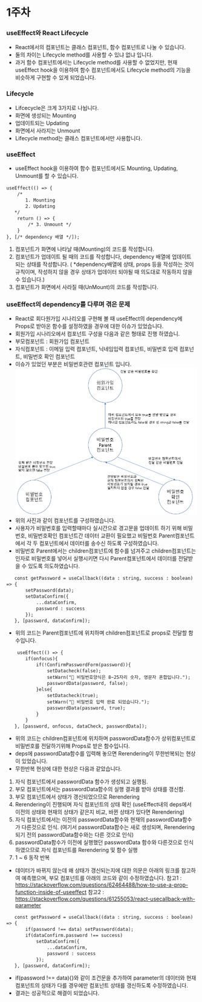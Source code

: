 # 1주차

### useEffect와 React Lifecycle
 - React에서의 컴포넌트는 클래스 컴포넌트, 함수 컴포넌트로 나눌 수 있습니다.
 - 둘의 차이는 Lifecycle method를 사용할 수 있냐 없냐 입니다.
 - 과거 함수 컴포넌트에서는 Lifecycle method를 사용할 수 없었지만, 현재 useEffect hook을 이용하여 함수 컴포넌트에서도 Lifecycle method의 기능을 비슷하게 구현할 수 있게 되었습니다.

 ### Lifecycle
 - Lifcecycle은 크게 3가지로 나뉩니다.
 - 화면에 생성되는 Mounting
 - 업데이트되는 Updating
 - 화면에서 사라지는 Unmount
 - Lifecycle method는 클래스 컴포넌트에서만 사용합니다.

### useEffect
 - useEffect hook을 이용하여 함수 컴포넌트에서도 Mounting, Updating, Unmount를 할 수 있습니다.
 ```tsx
 useEffect(() => {
     /* 
        1. Mounting 
        2. Updating 
    */
     return () => {
         /* 3. Unmount */
     }
 }, [/* dependency 배열 */]);
 ```
 1. 컴포넌트가 화면에 나타날 때(Mounting)의 코드를 작성합니다.
 2. 컴포넌트가 업데이트 될 때의 코드를 작성합니다, dependency 배열에 업데이트 되는 상태를 작성합니다. ( *dependency배열에 상태, props 등을 작성하는 것이 규칙이며, 작성하지 않을 경우 상태가 업데이터 되야될 때 의도대로 작동하지 않을 수 있습니다.)
 3. 컴포넌트가 화면에서 사라질 때(UnMount)의 코드를 작성합니다.

### useEffect의 dependency를 다루며 겪은 문제
 - React로 회다원가입 시나리오를 구현해 볼 때 useEffect의 dependency에 Props로 받아온 함수를 설정하였을 경우에 대한 이슈가 있었습니다.
 - 회원가입 시나리오에서 컴포넌트 구성을 다음과 같은 형태로 진행 하였습니.
 - 부모컴포넌트 : 회원가입 컴포넌트
 - 자식컴포넌트 : 이메일 입력 컴포넌트, 닉네임입력 컴포넌트, 비밀번호 입력 컴포넌트, 비밀번호 확인 컴포넌트
 - 이슈가 있었던 부분은 비밀번호관련 컴포넌트 입니다.
![pw-component](./myeongjun/pw-component.png)
 - 위의 사진과 같이 컴포넌트를 구성하였습니다.
 - 사용자가 비밀번호를 입력할때마다 실시간으로 경고문을 업데이트 하기 위해 비밀번호, 비밀번호확인 컴포넌트간 데이터 교환이 필요했고 비밀번호 Parent컴포넌트에서 각 두 컴포넌트에서 데이터를 송수신 하도록 구성하였습니다.
 - 비밀번호 Parent에서는 children컴포넌트에 함수를 넘겨주고 children컴포넌트는 인자로 비밀번호를 넣어서 실행시키면 다시 Parent컴포넌트에서 데이터를 전달받을 수 있도록 의도하였습니다.
 ```tsx
    const getPassword = useCallback((data : string, success : boolean) => {
        setPassword(data);
        setDataConfirm({
            ...dataConfirm,
            password : success
        });
    }, [password, dataConfirm]);
 ```
 - 위의 코드는 Parent컴포넌트에 위치하며 children컴포넌트로 props로 전달할 함수입니다.
 ```tsx
     useEffect(() => {
        if(onfocus){
            if(!ConfirmPasswordForm(password)){
                setDatacheck(false);
                setWarn("🙁 비밀번호양식은 8~25자리 숫자, 영문자 혼합입니다.");                
                passwordData(password, false);
            }else{
                setDatacheck(true);
                setWarn("🙂 비밀번호 입력 완료 되었습니다.");
                passwordData(password, true);
            }
        }
    }, [password, onfocus, dataCheck, passwordData]);
 ```
 - 위의 코드는 children컴포넌트에 위치하며 passwordData함수가 상위컴포넌트로 비밀번호를 전달하기위해 Props로 받은 함수입니다.
 - deps에 passwordData함수를 입력해 놓으면 Rerendering이 무한반복되는 현상이 있었습니다.
 - 무한반복 현상에 대한 현상은 다음과 같았습니다.
 1. 자식 컴포넌트에서 passwordData 함수가 생성되고 실행됨.
 2. 부모 컴포넌트에서는 passwordData함수의 실행 결과를 받아 상태를 갱신함.
 3. 부모 컴포넌트에서 상태가 갱신되었으므로 Rerendering
 4. Rerendering이 진행되며 자식 컴포넌트의 상태 확인 (useEffect내의 deps에서 이전의 상태와 현재의 상태가 같은지 비교, 바뀐 상태가 있다면 Rerendering)
 5. 자식 컴포넌트에서는 이전의 passwordData함수와 현재의 passwordData함수가 다른것으로 인식. (여기서 passwordData함수는 새로 생성되며, Rerendering되기 전의 passwordData함수와는 다른 것으로 인식)
 6. passwordData함수가 이전에 실행했던 passwordData 함수와 다른것으로 인식하였으므로 자식 컴포넌트를 Rerendering 및 함수 실행
 7. 1 ~ 6 동작 반복
 - 데이터가 바뀌지 않는데 왜 상태가 갱신되는지에 대한 의문은 아래의 링크를 참고하여 예측했으며, 부모 컴포넌트를 아래의 코드와 같이 수정하였습니다.
 참고1 : https://stackoverflow.com/questions/62464488/how-to-use-a-prop-function-inside-of-useeffect
 참고2 : https://stackoverflow.com/questions/61255053/react-usecallback-with-parameter
 ```tsx
    const getPassword = useCallback((data : string, success : boolean) => {
        if(password !== data) setPassword(data);
        if(dataConfirm.password !== success)
            setDataConfirm({
                ...dataConfirm,
                password : success
            });
    }, [password, dataConfirm]);
 ```
 - if(password !== data){}와 같이 조건문을 추가하여 parameter의 데이터와 현재 컴포넌트의 상태가 다를 경우에만 컴포넌트 상태를 갱신하도록 수정하였습니다.
 - 결과는 성공적으로 해결이 되었습니다.